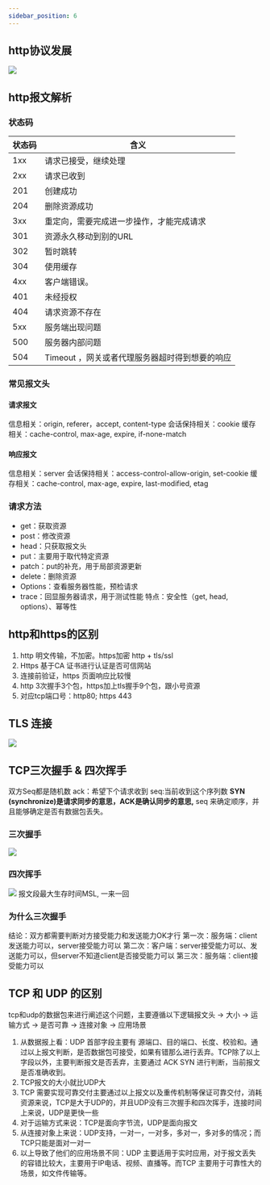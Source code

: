 ```yaml
---
sidebar_position: 6
---
```


## http协议发展
![](https://cdn.jsdelivr.net/gh/Jesslynwong/Pics@main/20221103123411.png)
## http报文解析
### 状态码 
| 状态码 | 含义                                           |
| ------ | ---------------------------------------------- |
| 1xx    | 请求已接受，继续处理                           |
| 2xx    | 请求已收到                                     |
| 201    | 创建成功                                       |
| 204    | 删除资源成功                                   |
| 3xx    | 重定向，需要完成进一步操作，才能完成请求       |
| 301    | 资源永久移动到别的URL                          |
| 302    | 暂时跳转                                       |
| 304    | 使用缓存                                       |
| 4xx    | 客户端错误。                                   |
| 401    | 未经授权                                       |
| 404    | 请求资源不存在                                 |
| 5xx    | 服务端出现问题                                 |
| 500    | 服务器内部问题                                 |
| 504    | Timeout ，网关或者代理服务器超时得到想要的响应 |

### 常见报文头

#### 请求报文
信息相关：origin, referer，accept, content-type
会话保持相关：cookie
缓存相关：cache-control, max-age, expire, if-none-match

#### 响应报文
信息相关：server 
会话保持相关：access-control-allow-origin, set-cookie
缓存相关：cache-control, max-age, expire, last-modified, etag

### 请求方法
- get：获取资源
- post：修改资源 
- head：只获取报文头
- put：主要用于取代特定资源
- patch：put的补充，用于局部资源更新
- delete：删除资源
- Options：查看服务器性能，预检请求
- trace：回显服务器请求，用于测试性能
特点：安全性（get, head, options）、幂等性
## http和https的区别
1. http 明文传输，不加密。https加密 http + tls/ssl
2. Https 基于CA 证书进行认证是否可信网站
3. 连接前验证，https 页面响应比较慢
4. http 3次握手3个包，https加上tls握手9个包，跟小号资源
5. 对应tcp端口号：http80; https 443
## TLS 连接
![](https://cdn.jsdelivr.net/gh/Jesslynwong/Pics@main/20221103101218.png)
## TCP三次握手 & 四次挥手
双方Seq都是随机数
ack：希望下个请求收到
seq:当前收到这个序列数
**SYN (synchronize)是请求同步的意思，ACK是确认同步的意思,** seq 来确定顺序，并且能够确定是否有数据包丢失。
### 三次握手
![](https://cdn.jsdelivr.net/gh/Jesslynwong/Pics@main/20221103103258.png)
### 四次挥手
![](https://cdn.jsdelivr.net/gh/Jesslynwong/Pics@main/20221103104045.png)
报文段最大生存时间MSL, 一来一回
### 为什么三次握手
结论：双方都需要判断对方接受能力和发送能力OK才行
第一次：服务端：client发送能力可以，server接受能力可以
第二次：客户端：server接受能力可以、发送能力可以，但server不知道client是否接受能力可以
第三次：服务端：client接受能力可以
## TCP 和 UDP 的区别
tcp和udp的数据包来进行阐述这个问题，主要遵循以下逻辑报文头 -> 大小 -> 运输方式 -> 是否可靠 -> 连接对象 -> 应用场景
1. 从数据报上看：UDP 首部字段主要有 源端口、目的端口、长度、校验和。通过以上报文判断，是否数据包可接受，如果有错那么进行丢弃。TCP除了以上字段以外，主要判断报文是否丢弃，主要通过 ACK SYN 进行判断，当前报文是否准确收到。
2. TCP报文的大小就比UDP大
3. TCP 需要实现可靠交付主要通过以上报文以及重传机制等保证可靠交付，消耗资源来说，TCP是大于UDP的，并且UDP没有三次握手和四次挥手，连接时间上来说，UDP是更快一些
4. 对于运输方式来说：TCP是面向字节流，UDP是面向报文
5. 从连接对象上来说：UDP支持，一对一，一对多，多对一，多对多的情况；而TCP只能是面对一对一
6. 以上导致了他们的应用场景不同：UDP 主要适用于实时应用，对于报文丢失的容错比较大，主要用于IP电话、视频、直播等。而TCP 主要用于可靠性大的场景，如文件传输等。

